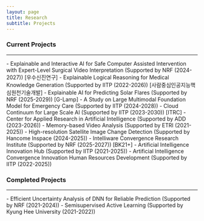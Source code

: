 ```yaml
---
layout: page
title: Research
subtitle: Projects
---
```



### Current Projects
<hr>
- Explainable and Interactive AI for Safe Computer Assisted Intervention with Expert-Level Surgical Video Interpretation (Supported by NRF (2024-2027)) [우수신진연구]
- Explainable Logical Reasoning for Medical Knowledge Generation (Supported by IITP (2022-2026)) [사람중심인공지능핵심원천기술개발]              
- Explainable AI for Predicting Solar Flares (Supported by NRF (2025-2029)) [G-Lamp]
- A Study on Large Multimodal Foundation Model for Emergency Care (Supported by IITP (2024-2028))
- Cloud Continuum for Large Scale AI (Supported by IITP (2023-2030)) [ITRC]                 
- Center for Applied Research in Artificial Intelligence (Supported by ADD (2023-2026))
- Memory-based Video Analysis (Supported by ETRI (2021-2025))  
- High-resolution Satellite Image Change Detection (Supported by Hancome Inspace (2024-2025))
- Intelliware Convergence Research Institute (Supported by NRF (2025-2027)) [BK21+]
- Artificial Intelligence Innovation Hub (Supported by IITP (2021-2025))           
- Artificial Intelligence Convergence Innovation Human Resources Development (Supported by IITP (2022-2025))    
<br>

### Completed Projects

<hr>
- Efficient Uncertainty Analysis of DNN for Reliable Prediction (Supported by NRF (2021-2024))               
- Semisupervised Active Learning (Supported by Kyung Hee University (2021-2022))               
